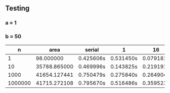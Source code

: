 ## Testing

### a = 1
### b = 50

| n       | area         | serial    | 1         | 16        | 32        | 64        |
|---------|--------------|-----------|-----------|-----------|-----------|-----------|
| 1       | 98.000000    | 0.425606s | 0.531450s | 0.079181s | 0.607020s | 0.557998s |
| 10      | 35788.865000 | 0.469996s | 0.143825s | 0.219191s | 0.112775s | 0.304069s |
| 1000    | 41654.127441 | 0.750479s | 0.275840s | 0.264904s | 0.352497s | 0.272608s |
| 1000000 | 41715.272108 | 0.795670s | 0.516486s | 0.359523s | 0.358406s | 0.395865s |
